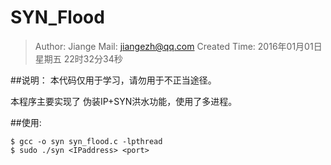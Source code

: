 # SYN_Flood

> Author: Jiange
> Mail: jiangezh@qq.com 
> Created Time: 2016年01月01日 星期五 22时32分34秒

##说明：
本代码仅用于学习，请勿用于不正当途径。

本程序主要实现了 伪装IP+SYN洪水功能，使用了多进程。


##使用:

```
$ gcc -o syn syn_flood.c -lpthread
$ sudo ./syn <IPaddress> <port>
```
